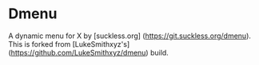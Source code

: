 # Dmenu
A dynamic menu for X by [suckless.org] (https://git.suckless.org/dmenu). This is forked from [LukeSmithxyz's] (https://github.com/LukeSmithxyz/dmenu) build.
